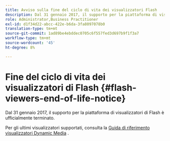 ```yaml
---
title: Avviso sulla fine del ciclo di vita dei visualizzatori Flash
description: Dal 31 gennaio 2017, il supporto per la piattaforma di visualizzatori di Flash è ufficialmente terminato.
role: Administrator,Business Practitioner
exl-id: d1f34d22-abcc-422e-b6da-3fa8097078b0
translation-type: tm+mt
source-git-commit: 1ad89be4ebddec0705c6f557fed3d697b9f1f3a7
workflow-type: tm+mt
source-wordcount: '45'
ht-degree: 8%

---
```


# Fine del ciclo di vita dei visualizzatori di Flash {#flash-viewers-end-of-life-notice}

Dal 31 gennaio 2017, il supporto per la piattaforma di visualizzatori di Flash è ufficialmente terminato.

Per gli ultimi visualizzatori supportati, consulta la [Guida di riferimento visualizzatori Dynamic Media](https://experienceleague.adobe.com/docs/dynamic-media-developer-resources.html) .
